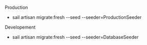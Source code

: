 Production
- sail artisan migrate:fresh --seed --seeder=ProductionSeeder

Developement
- sail artisan migrate:fresh --seed --seeder=DatabaseSeeder
